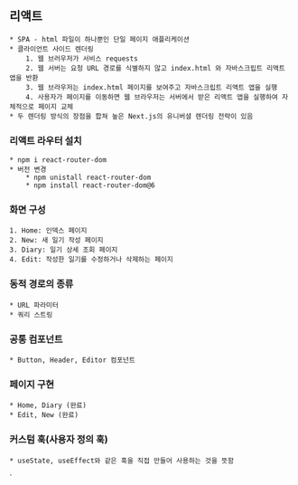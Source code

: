 ## 리액트
    * SPA - html 파일이 하나뿐인 단일 페이지 애플리케이션
    * 클라이언트 사이드 렌더링
        1. 웹 브러우저가 서비스 requests
        2. 웹 서버는 요청 URL 경로를 식별하지 않고 index.html 와 자바스크립트 리액트 앱을 반환
        3. 웹 브라우저는 index.html 페이지를 보여주고 자바스크립트 리액트 앱을 실행
        4. 사용자가 페이지를 이동하면 웹 브라우저는 서버에서 받은 리액트 앱을 실행하여 자체적으로 페이지 교체
    * 두 렌더링 방식의 장점을 합쳐 높은 Next.js의 유니버셜 렌더링 전략이 있음 

### 리액트 라우터 설치
    * npm i react-router-dom 
    * 버전 변경
        * npm unistall react-router-dom
        * npm install react-router-dom@6

### 화면 구성
    1. Home: 인덱스 페이지
    2. New: 새 일기 작성 페이지
    3. Diary: 일기 상세 조회 페이지
    4. Edit: 작성한 일기를 수정하거나 삭제하는 페이지

### 동적 경로의 종류
    * URL 파라미터
    * 쿼리 스트링

### 공통 컴포넌트 
    * Button, Header, Editor 컴포넌트

### 페이지 구현 
    * Home, Diary (완료)
    * Edit, New (완료)

### 커스텀 훅(사용자 정의 훅)
    * useState, useEffect와 같은 훅을 직접 만들어 사용하는 것을 뜻함


`
